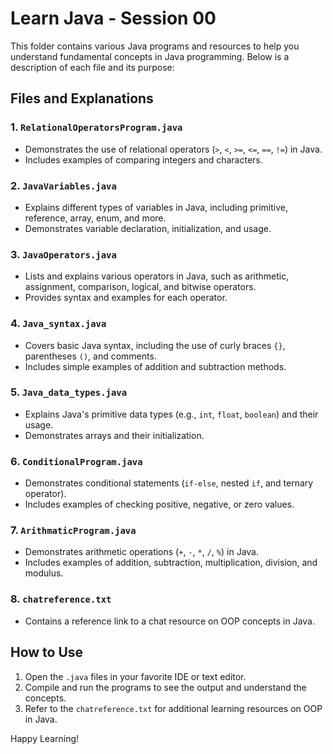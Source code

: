 # Learn Java - Session 00

This folder contains various Java programs and resources to help you understand fundamental concepts in Java programming. Below is a description of each file and its purpose:

## Files and Explanations

### 1. `RelationalOperatorsProgram.java`
- Demonstrates the use of relational operators (`>`, `<`, `>=`, `<=`, `==`, `!=`) in Java.
- Includes examples of comparing integers and characters.

### 2. `JavaVariables.java`
- Explains different types of variables in Java, including primitive, reference, array, enum, and more.
- Demonstrates variable declaration, initialization, and usage.

### 3. `JavaOperators.java`
- Lists and explains various operators in Java, such as arithmetic, assignment, comparison, logical, and bitwise operators.
- Provides syntax and examples for each operator.

### 4. `Java_syntax.java`
- Covers basic Java syntax, including the use of curly braces `{}`, parentheses `()`, and comments.
- Includes simple examples of addition and subtraction methods.

### 5. `Java_data_types.java`
- Explains Java's primitive data types (e.g., `int`, `float`, `boolean`) and their usage.
- Demonstrates arrays and their initialization.

### 6. `ConditionalProgram.java`
- Demonstrates conditional statements (`if-else`, nested `if`, and ternary operator).
- Includes examples of checking positive, negative, or zero values.

### 7. `ArithmaticProgram.java`
- Demonstrates arithmetic operations (`+`, `-`, `*`, `/`, `%`) in Java.
- Includes examples of addition, subtraction, multiplication, division, and modulus.

### 8. `chatreference.txt`
- Contains a reference link to a chat resource on OOP concepts in Java.

## How to Use
1. Open the `.java` files in your favorite IDE or text editor.
2. Compile and run the programs to see the output and understand the concepts.
3. Refer to the `chatreference.txt` for additional learning resources on OOP in Java.

Happy Learning!
